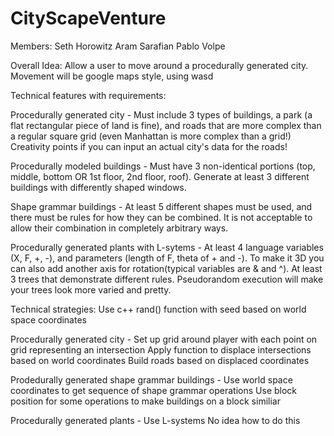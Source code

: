 # CityScapeVenture

Members:
Seth Horowitz
Aram Sarafian
Pablo Volpe

Overall Idea:
Allow a user to move around a procedurally generated city. 
Movement will be google maps style, using wasd


Technical features with requirements:

Procedurally generated city - 
Must include 3 types of buildings, a park (a flat rectangular piece of land is fine), and roads that are more complex than a regular square grid (even Manhattan is more complex than a grid!)
Creativity points if you can input an actual city's data for the roads! 

Procedurally modeled buildings - 
Must have 3 non-identical portions (top, middle, bottom OR 1st floor, 2nd floor, roof).
Generate at least 3 different buildings with differently shaped windows. 

Shape grammar buildings - 
At least 5 different shapes must be used, and there must be rules for how they can be combined. It is not acceptable to allow their combination in completely arbitrary ways. 

Procedurally generated plants with L-sytems - 
At least 4 language variables (X, F, +, -), and parameters (length of F, theta of + and -).
To make it 3D you can also add another axis for rotation(typical variables are & and ^).
At least 3 trees that demonstrate different rules.
Pseudorandom execution will make your trees look more varied and pretty. 


Technical strategies:
Use c++ rand() function with seed based on world space coordinates

Procedurally generated city -
Set up grid around player with each point on grid representing an intersection
Apply function to displace intersections based on world coordinates
Build roads based on displaced coordinates

Prodedurally generated shape grammar buildings - 
Use world space coordinates to get sequence of shape grammar operations
Use block position for some operations to make buildings on a block similiar

Procedurally generated plants - 
Use L-systems
No idea how to do this